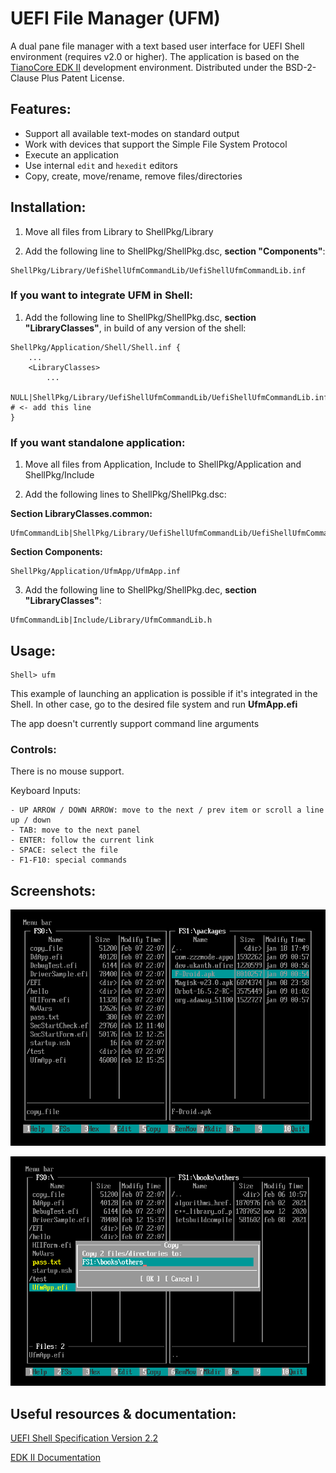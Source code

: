# UEFI File Manager (UFM)
A dual pane file manager with a text based user interface for UEFI Shell environment (requires v2.0 or higher). The application is based on the [TianoCore EDK II](https://www.tianocore.org/) development environment. Distributed under the BSD-2-Clause Plus Patent License.


## Features:

* Support all available text-modes on standard output
* Work with devices that support the Simple File System Protocol
* Execute an application
* Use internal `edit` and `hexedit` editors
* Copy, create, move/rename, remove files/directories


## Installation:
1) Move all files from Library to ShellPkg/Library

2) Add the following line to ShellPkg/ShellPkg.dsc, **section "Components"**:

```
ShellPkg/Library/UefiShellUfmCommandLib/UefiShellUfmCommandLib.inf
```

### If you want to integrate UFM in Shell:
1) Add the following line to ShellPkg/ShellPkg.dsc, **section "LibraryClasses"**, in build of any version of the shell:

```
ShellPkg/Application/Shell/Shell.inf {
	...
	<LibraryClasses>
		...
		NULL|ShellPkg/Library/UefiShellUfmCommandLib/UefiShellUfmCommandLib.inf # <- add this line
}
```

### If you want standalone application:
1) Move all files from Application, Include to ShellPkg/Application and ShellPkg/Include

2) Add the following lines to ShellPkg/ShellPkg.dsc:

**Section LibraryClasses.common:**

```
UfmCommandLib|ShellPkg/Library/UefiShellUfmCommandLib/UefiShellUfmCommandLib.inf
```

**Section Components:**

```
ShellPkg/Application/UfmApp/UfmApp.inf
```

3) Add the following line to ShellPkg/ShellPkg.dec, **section "LibraryClasses"**:

```
UfmCommandLib|Include/Library/UfmCommandLib.h
```


## Usage:

```
Shell> ufm
```

This example of launching an application is possible if it's integrated in the Shell. In other case, go to the desired file system and run **UfmApp.efi**

The app doesn't currently support command line arguments

### Controls:

There is no mouse support.

Keyboard Inputs:

```
- UP ARROW / DOWN ARROW: move to the next / prev item or scroll a line up / down
- TAB: move to the next panel
- ENTER: follow the current link
- SPACE: select the file
- F1-F10: special commands
```


## Screenshots:

![](ufm-screenshot.png)

![](ufm-screenshot2.png)


## Useful resources & documentation:

[UEFI Shell Specification Version 2.2](https://uefi.org/sites/default/files/resources/UEFI_Shell_2_2.pdf)

[EDK II Documentation](https://github.com/tianocore/tianocore.github.io/wiki/EDK-II-Documentation)
